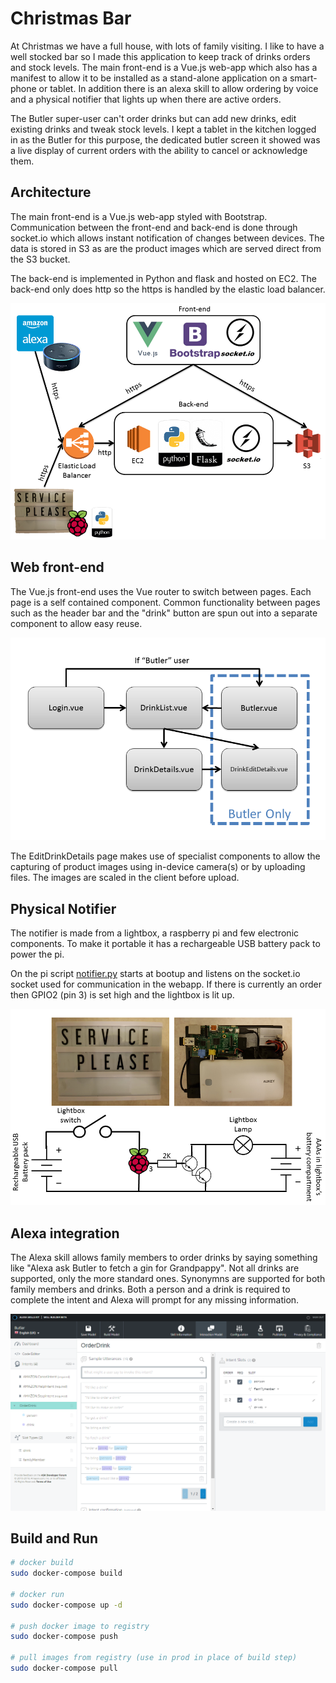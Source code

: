 # Christmas Bar

At Christmas we have a full house, with lots of family visiting. I like to have a well stocked bar so I made this application to keep track of drinks orders and stock levels. The main front-end is a Vue.js web-app which also has a manifest to allow it to be installed as a stand-alone application on a smart-phone or tablet. In addition there is an alexa skill to allow ordering by voice and a physical notifier that lights up when there are active orders.

The Butler super-user can't order drinks but can add new drinks, edit existing drinks and tweak stock levels. I kept a tablet in the kitchen logged in as the Butler for this purpose, the dedicated butler screen it showed was a live display of current orders with the ability to cancel or acknowledge them.

## Architecture

The main front-end is a Vue.js web-app styled with Bootstrap. Communication between the front-end and back-end is done through socket.io which allows instant notification of changes between devices. The data is stored in S3 as are the product images which are served direct from the S3 bucket.

The back-end is implemented in Python and flask and hosted on EC2. The back-end only does http so the https is handled by the elastic load balancer.

![](architecture.png)

## Web front-end

The Vue.js front-end uses the Vue router to switch between pages. Each page is a self contained component. Common functionality between pages such as the header bar and the "drink" button are spun out into a separate component to allow easy reuse.

![](pages.png)

The EditDrinkDetails page makes use of specialist components to allow the capturing of product images using in-device camera(s) or by uploading files. The images are scaled in the client before upload.

## Physical Notifier

The notifier is made from a lightbox, a raspberry pi and few electronic components. To make it portable it has a rechargeable USB battery pack to power the pi.

On the pi script [notifier.py](notifier.py) starts at bootup and listens on the socket.io socket used for communication in the webapp. If there is currently an order then GPIO2 (pin 3) is set high and the lightbox is lit up.

![](notifier.png)

## Alexa integration

The Alexa skill allows family members to order drinks by saying something like "Alexa ask Butler to fetch a gin for Grandpappy". Not all drinks are supported, only the more standard ones. Synonymns are supported for both family members and drinks. Both a person and a drink is required to complete the intent and Alexa will prompt for any missing information.

![](alexa.png)

## Build and Run

``` bash
# docker build
sudo docker-compose build

# docker run
sudo docker-compose up -d

# push docker image to registry
sudo docker-compose push

# pull images from registry (use in prod in place of build step)
sudo docker-compose pull
```
